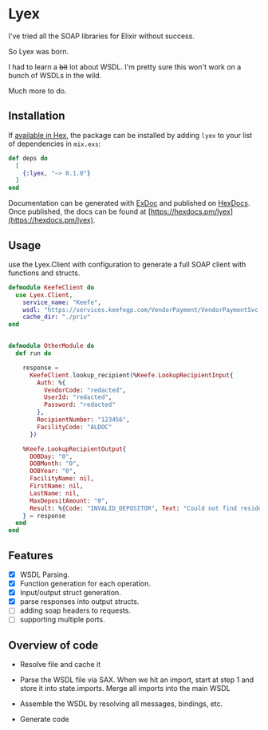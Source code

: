 # Lyex

I've tried all the SOAP libraries for Elixir without success.

So Lyex was born.

I had to learn a ~~bit~~ lot about WSDL. I'm pretty sure this won't work on a bunch of WSDLs in the wild.

Much more to do.

## Installation

If [available in Hex](https://hex.pm/docs/publish), the package can be installed
by adding `lyex` to your list of dependencies in `mix.exs`:

```elixir
def deps do
  [
    {:lyex, "~> 0.1.0"}
  ]
end
```

Documentation can be generated with [ExDoc](https://github.com/elixir-lang/ex_doc)
and published on [HexDocs](https://hexdocs.pm). Once published, the docs can
be found at [https://hexdocs.pm/lyex](https://hexdocs.pm/lyex).

## Usage

use the Lyex.Client with configuration to generate a full SOAP client with functions and structs.

```elixir
defmodule KeefeClient do
  use Lyex.Client,
    service_name: "Keefe",
    wsdl: "https://services.keefegp.com/VendorPayment/VendorPaymentSvc.svc?wsdl",
    cache_dir: "./priv"
end


defmodule OtherModule do
  def run do

    response =
      KeefeClient.lookup_recipient(%Keefe.LookupRecipientInput{
        Auth: %{
          VendorCode: "redacted",
          UserId: "redacted",
          Password: "redacted"
        },
        RecipientNumber: "123456",
        FacilityCode: "ALDOC"
      })

    %Keefe.LookupRecipientOutput{
      DOBDay: "0",
      DOBMonth: "0",
      DOBYear: "0",
      FacilityName: nil,
      FirstName: nil,
      LastName: nil,
      MaxDepositAmount: "0",
      Result: %{Code: "INVALID_DEPOSITOR", Text: "Could not find resident"}
    } = response
  end
end
```

## Features

- [x] WSDL Parsing.
- [x] Function generation for each operation.
- [x] Input/output struct generation.
- [x] parse responses into output structs.
- [ ] adding soap headers to requests.
- [ ] supporting multiple ports.

## Overview of code

- Resolve file and cache it

- Parse the WSDL file via SAX. When we hit an import, start at step 1 and store it into state.imports. Merge all imports into the main WSDL

- Assemble the WSDL by resolving all messages, bindings, etc.

- Generate code
